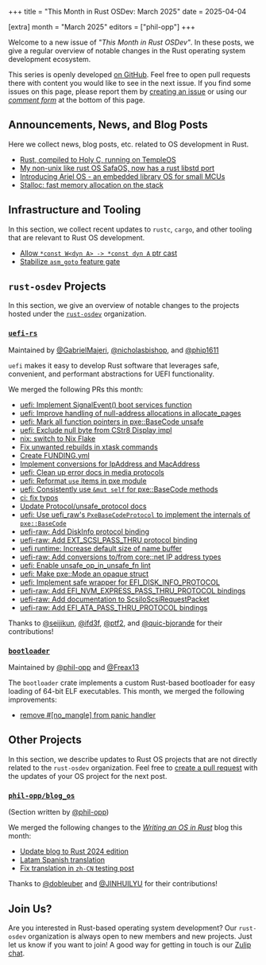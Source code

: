 +++
title = "This Month in Rust OSDev: March 2025"
date = 2025-04-04

[extra]
month = "March 2025"
editors = ["phil-opp"]
+++

Welcome to a new issue of _"This Month in Rust OSDev"_. In these posts, we give a regular overview of notable changes in the Rust operating system development ecosystem.

<!-- more -->

This series is openly developed [on GitHub](https://github.com/rust-osdev/homepage/). Feel free to open pull requests there with content you would like to see in the next issue. If you find some issues on this page, please report them by [creating an issue](https://github.com/rust-osdev/homepage/issues/new) or using our <a href="#comment-form">_comment form_</a> at the bottom of this page.

<!--
    This is a draft for the upcoming "This Month in Rust OSDev (March 2025)" post.
    Feel free to create pull requests against the `next` branch to add your
    content here.
    Please take a look at the past posts on https://rust-osdev.com/ to see the
    general structure of these posts.
-->

## Announcements, News, and Blog Posts

Here we collect news, blog posts, etc. related to OS development in Rust.

<!--
Please follow this template:

- [Title](https://example.com)
  - (optional) Some additional context
-->

- [Rust, compiled to Holy C, running on TempleOS](https://www.reddit.com/r/rust/comments/1jp9227/media_rust_compiled_to_holly_c_running_on_templeos/)
- [My non-unix like rust OS SafaOS, now has a rust libstd port](https://www.reddit.com/r/rust/comments/1jkkufh/media_my_nonunix_like_rust_os_safaos_now_has_a/)
- [Introducing Ariel OS - an embedded library OS for small MCUs](https://www.reddit.com/r/rust/comments/1jo070l/introducing_ariel_os_an_embedded_library_os_for/)
- [Stalloc: fast memory allocation on the stack](https://www.reddit.com/r/rust/comments/1jqjs6n/stalloc_fast_memory_allocation_on_the_stack/)

## Infrastructure and Tooling

In this section, we collect recent updates to `rustc`, `cargo`, and other tooling that are relevant to Rust OS development.

<!--
    Please use the following template:

- [Title](https://example.com)
  - (optional) Some additional context
-->

- [Allow `*const W<dyn A> -> *const dyn A` ptr cast](https://github.com/rust-lang/rust/pull/136127)
- [Stabilize `asm_goto` feature gate](https://github.com/rust-lang/rust/pull/133870)

## `rust-osdev` Projects

In this section, we give an overview of notable changes to the projects hosted under the [`rust-osdev`](https://github.com/rust-osdev/about) organization.

<!--
    Please use the following template:

    ### [`repo_name`](https://github.com/rust-osdev/repo_name)
    <span class="maintainers">Maintained by [@maintainer_1](https://github.com/maintainer_1)</span>

    The `repo_name` crate ...<<short introduction>>...

    We merged the following changes this month:
    <<changelog, either in list or text form>>
-->


### [`uefi-rs`](https://github.com/rust-osdev/uefi-rs)
<span class="maintainers">Maintained by [@GabrielMajeri](https://github.com/GabrielMajeri), [@nicholasbishop](https://github.com/nicholasbishop), and [@phip1611](https://github.com/phip1611)</span>

`uefi` makes it easy to develop Rust software that leverages safe, convenient,
and performant abstractions for UEFI functionality.

We merged the following PRs this month:

- [uefi: Implement SignalEvent() boot services function](https://github.com/rust-osdev/uefi-rs/pull/1556)
- [uefi: Improve handling of null-address allocations in allocate_pages](https://github.com/rust-osdev/uefi-rs/pull/1558)
- [uefi: Mark all function pointers in pxe::BaseCode unsafe](https://github.com/rust-osdev/uefi-rs/pull/1552)
- [uefi: Exclude null byte from CStr8 Display impl](https://github.com/rust-osdev/uefi-rs/pull/1553)
- [nix: switch to Nix Flake](https://github.com/rust-osdev/uefi-rs/pull/1560)
- [Fix unwanted rebuilds in xtask commands](https://github.com/rust-osdev/uefi-rs/pull/1559)
- [Create FUNDING.yml](https://github.com/rust-osdev/uefi-rs/pull/1563)
- [Implement conversions for IpAddress and MacAddress](https://github.com/rust-osdev/uefi-rs/pull/1564)
- [uefi: Clean up error docs in media protocols](https://github.com/rust-osdev/uefi-rs/pull/1568)
- [uefi: Reformat `use` items in pxe module](https://github.com/rust-osdev/uefi-rs/pull/1567)
- [uefi: Consistently use `&mut self` for pxe::BaseCode methods](https://github.com/rust-osdev/uefi-rs/pull/1566)
- [ci: fix typos](https://github.com/rust-osdev/uefi-rs/pull/1571)
- [Update Protocol/unsafe_protocol docs](https://github.com/rust-osdev/uefi-rs/pull/1574)
- [uefi: Use uefi_raw's `PxeBaseCodeProtocol` to implement the internals of `pxe::BaseCode`](https://github.com/rust-osdev/uefi-rs/pull/1576)
- [uefi-raw: Add DiskInfo protocol binding](https://github.com/rust-osdev/uefi-rs/pull/1580)
- [uefi-raw: Add EXT_SCSI_PASS_THRU protocol binding](https://github.com/rust-osdev/uefi-rs/pull/1581)
- [uefi runtime: Increase default size of name buffer](https://github.com/rust-osdev/uefi-rs/pull/1579)
- [uefi-raw: Add conversions to/from core::net IP address types](https://github.com/rust-osdev/uefi-rs/pull/1582)
- [uefi: Enable unsafe_op_in_unsafe_fn lint](https://github.com/rust-osdev/uefi-rs/pull/1585)
- [uefi: Make pxe::Mode an opaque struct](https://github.com/rust-osdev/uefi-rs/pull/1583)
- [uefi: Implement safe wrapper for EFI_DISK_INFO_PROTOCOL](https://github.com/rust-osdev/uefi-rs/pull/1590)
- [uefi-raw: Add EFI_NVM_EXPRESS_PASS_THRU_PROTOCOL bindings](https://github.com/rust-osdev/uefi-rs/pull/1591)
- [uefi-raw: Add documentation to ScsiIoScsiRequestPacket](https://github.com/rust-osdev/uefi-rs/pull/1593)
- [uefi-raw: Add EFI_ATA_PASS_THRU_PROTOCOL bindings](https://github.com/rust-osdev/uefi-rs/pull/1592)

<!-- - [chore(deps): update rust crate log to v0.4.26](https://github.com/rust-osdev/uefi-rs/pull/1555) -->
<!-- - [chore(deps): lock file maintenance](https://github.com/rust-osdev/uefi-rs/pull/1565) -->
<!-- - [chore(deps): update crate-ci/typos action to v1.30.2](https://github.com/rust-osdev/uefi-rs/pull/1577) -->
<!-- - [chore(deps): update rust crate log to v0.4.27](https://github.com/rust-osdev/uefi-rs/pull/1596) -->
<!-- - [fix(deps): update rust crate anyhow to v1.0.97](https://github.com/rust-osdev/uefi-rs/pull/1561)
- [fix(deps): update rust crate clap to v4.5.31](https://github.com/rust-osdev/uefi-rs/pull/1562)
- [fix(deps): update rust crate syn to v2.0.100](https://github.com/rust-osdev/uefi-rs/pull/1569)
- [fix(deps): update rust crate tempfile to v3.19.1](https://github.com/rust-osdev/uefi-rs/pull/1588)
- [fix(deps): update rust crate quote to v1.0.40](https://github.com/rust-osdev/uefi-rs/pull/1587)
- [fix(deps): update rust crate clap to v4.5.34](https://github.com/rust-osdev/uefi-rs/pull/1597) -->

Thanks to [@seijikun](https://github.com/seijikun), [@ifd3f](https://github.com/ifd3f), [@ptf2](https://github.com/ptf2), and [@quic-bjorande](https://github.com/quic-bjorande) for their contributions!


### [`bootloader`](https://github.com/rust-osdev/bootloader)
<span class="maintainers">Maintained by [@phil-opp](https://github.com/phil-opp) and [@Freax13](https://github.com/orgs/rust-osdev/people/Freax13)</span>

The `bootloader` crate implements a custom Rust-based bootloader for easy loading of 64-bit ELF executables. This month, we merged the following improvements:

- [remove #[no_mangle] from panic handler](https://github.com/rust-osdev/bootloader/pull/500)


## Other Projects

In this section, we describe updates to Rust OS projects that are not directly related to the `rust-osdev` organization. Feel free to [create a pull request](https://github.com/rust-osdev/homepage/pulls) with the updates of your OS project for the next post.

<!--
    Please use the following template:

    ### [`owner_name/repo_name`](https://github.com/rust-osdev/owner_name/repo_name)
    <span class="maintainers">(Section written by [@your_github_name](https://github.com/your_github_name))</span>

    ...<<your project updates>>...
-->

### [`phil-opp/blog_os`](https://github.com/phil-opp/blog_os)
<span class="maintainers">(Section written by [@phil-opp](https://github.com/phil-opp))</span>

We merged the following changes to the [_Writing an OS in Rust_](https://os.phil-opp.com/) blog this month:

- [Update blog to Rust 2024 edition](https://github.com/phil-opp/blog_os/pull/1405)
- [Latam Spanish translation](https://github.com/phil-opp/blog_os/pull/1368)
- [Fix translation in `zh-CN` testing post](https://github.com/phil-opp/blog_os/pull/1407)

Thanks to [@dobleuber](https://github.com/dobleuber) and [@JINHUILYU](https://github.com/JINHUILYU) for their contributions!

## Join Us?

Are you interested in Rust-based operating system development? Our `rust-osdev` organization is always open to new members and new projects. Just let us know if you want to join! A good way for getting in touch is our [Zulip chat](https://rust-osdev.zulipchat.com).

